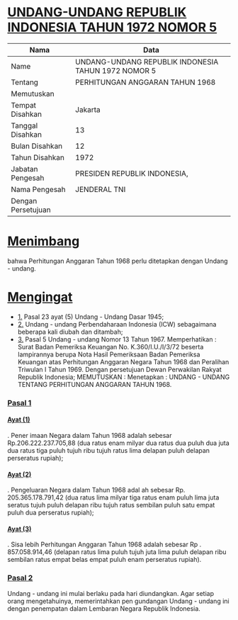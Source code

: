 # [UNDANG-UNDANG REPUBLIK INDONESIA TAHUN 1972 NOMOR 5](http://example.org/legal/peraturan/uu/1972/5)

| Nama | Data |
| ------ | ----- |
|Name|UNDANG-UNDANG REPUBLIK INDONESIA TAHUN 1972 NOMOR 5|
|Tentang| PERHITUNGAN ANGGARAN TAHUN 1968|
|Memutuskan||
|Tempat Disahkan|Jakarta|
|Tanggal Disahkan|13|
|Bulan Disahkan|12|
|Tahun Disahkan|1972|
|Jabatan Pengesah|PRESIDEN REPUBLIK INDONESIA,|
|Nama Pengesah|JENDERAL TNI|
|Dengan Persetujuan||
# [Menimbang](http://example.org/legal/peraturan/uu/1972/5/menimbang)
bahwa Perhitungan Anggaran Tahun 1968 perlu ditetapkan dengan Undang - undang.
# [Mengingat](http://example.org/legal/peraturan/uu/1972/5/mengingat)

* [1.](http://example.org/legal/peraturan/uu/1972/5/mengingat/huruf/0001) Pasal 23 ayat (5) Undang - Undang Dasar 1945;
* [2.](http://example.org/legal/peraturan/uu/1972/5/mengingat/huruf/0002) Undang - undang Perbendaharaan Indonesia (ICW) sebagaimana beberapa kali diubah dan ditambah;
* [3.](http://example.org/legal/peraturan/uu/1972/5/mengingat/huruf/0003) Pasal 5 Undang - undang Nomor 13 Tahun 1967. Memperhatikan : Surat Badan Pemeriksa Keuangan No. K.360/I.U./I/3/72 beserta lampirannya berupa Nota Hasil Pemeriksaan Badan Pemeriksa Keuangan atas Perhitungan Anggaran Negara Tahun 1968 dan Peralihan Triwulan I Tahun 1969. Dengan persetujuan Dewan Perwakilan Rakyat Republik Indonesia; MEMUTUSKAN : Menetapkan : UNDANG - UNDANG TENTANG PERHITUNGAN ANGGARAN TAHUN 1968.

### [Pasal 1](http://example.org/legal/peraturan/uu/1972/5/pasal/0001)

#### [Ayat (1)](http://example.org/legal/peraturan/uu/1972/5/pasal/0001/versi/19721213/ayat/0001)
. Pener imaan Negara dalam Tahun 1968 adalah sebesar Rp.206.222.237.705,88 (dua ratus enam milyar dua ratus dua puluh dua juta dua ratus tiga puluh tujuh ribu tujuh ratus lima delapan puluh delapan perseratus rupiah);

#### [Ayat (2)](http://example.org/legal/peraturan/uu/1972/5/pasal/0001/versi/19721213/ayat/0002)
. Pengeluaran Negara dalam Tahun 1968 adal ah sebesar Rp. 205.365.178.791,42 (dua ratus lima milyar tiga ratus enam puluh lima juta seratus tujuh puluh delapan ribu tujuh ratus sembilan puluh satu empat puluh dua perseratus rupiah);

#### [Ayat (3)](http://example.org/legal/peraturan/uu/1972/5/pasal/0001/versi/19721213/ayat/0003)
. Sisa lebih Perhitungan Anggaran Tahun 1968 adalah sebesar Rp . 857.058.914,46 (delapan ratus lima puluh tujuh juta lima puluh delapan ribu sembilan ratus empat belas empat puluh enam perseratus rupiah).


### [Pasal 2](http://example.org/legal/peraturan/uu/1972/5/pasal/0002)
Undang - undang ini mulai berlaku pada hari diundangkan. Agar setiap orang mengetahuinya, memerintahkan pen gundangan Undang - undang ini dengan penempatan dalam Lembaran Negara Republik Indonesia.
